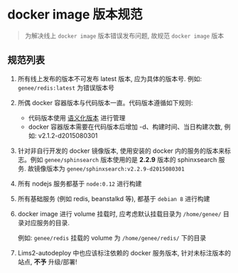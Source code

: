 # docker image 版本规范

> 为解决线上 `docker image` 版本错误发布问题, 故规范 `docker image` 版本

## 规范列表

1. 所有线上发布的版本不可发布 latest 版本, 应为具体的版本号. 例如: `genee/redis:latest` 为错误版本号

2. 所偶 docker 容器版本与代码版本一直。代码版本遵循如下规则:

	* 代码版本使用 [语义化版本](http://semver.org) 进行管理
	* docker 容器版本需要在代码版本后增加 -d、构建时间、当日构建次数, 例如: v2.1.2-d2015080301

3. 针对非自行开发的 docker 镜像版本, 使用安装的 docker 内的服务的版本来标志。例如 `genee/sphinsearch` 版本使用的是 **2.2.9** 版本的 sphinxsearch 服务. 故镜像版本为 `genee/sphinxsearch:v2.2.9-d2015080301`

4. 所有 nodejs 服务都基于 `node:0.12` 进行构建

5. 所有基础服务 (例如 redis, beanstalkd 等), 都基于 `debian 8` 进行构建

6. docker image 进行 volume 挂载时, 应考虑默认挂载目录为 `/home/genee/` 目录对应服务的目录. 

	例如: `genee/redis` 挂载的 volume 为 `/home/genee/redis/` 下的目录
	
7. Lims2-autodeploy 中也应该标注依赖的 docker 服务版本, 针对未标注版本的站点, **不予** 升级/部署!
